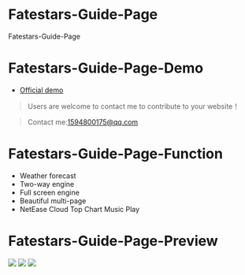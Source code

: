 # Fatestars-Guide-Page
Fatestars-Guide-Page
# Fatestars-Guide-Page-Demo
- [Official demo](https://guide-page.demo.fatestars.com/)
> Users are welcome to contact me to contribute to your website！

> Contact me:1594800175@qq.com
# Fatestars-Guide-Page-Function
- Weather forecast
- Two-way engine
- Full screen engine
- Beautiful multi-page
- NetEase Cloud Top Chart Music Play
# Fatestars-Guide-Page-Preview
![](https://s3.bmp.ovh/imgs/2021/08/b073706f0a698daf.png)
![](https://s3.bmp.ovh/imgs/2021/08/0261723b28dd8c64.png)
![](https://s3.bmp.ovh/imgs/2021/08/e5bad57e60b1cd03.png)
